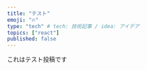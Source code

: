 ```yaml
---
title: "テスト"
emoji: "🔥"
type: "tech" # tech: 技術記事 / idea: アイデア
topics: ["react"]
published: false
---
```


これはテスト投稿です

